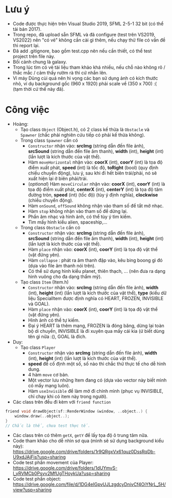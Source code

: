 # Lưu ý
- Code được thực hiện trên Visual Studio 2019, SFML 2-5-1 32 bit (có thể tải bản 2017).
- Trong repo, đã upload sẵn SFML và đã configure (test trên VS2019, VS2022) nên "có vẻ" không cần cài gì thêm, nếu chạy thử file có vấn đề thì report lại.
- Đã add .gitignore, bao gồm test.cpp nên nếu cần thiết, có thể test project trên file này.
- Bối cảnh chung là galaxy.
- Trong lúc tìm có vẻ tài liệu tham khảo khá nhiều, nếu chỗ nào không rõ / thắc mắc / cảm thấy rườm rà thì cứ nhắn lên.
- Vì máy Dũng cùi quá nên hi vọng các bạn sử dụng ảnh có kích thước nhỏ, ví dụ background gốc (960 x 1920) phải scale về (350 x 700) :( (tạm thời cứ thể này đã).

# Công việc
- Hoàng:
	- Tạo class `Object` (Object.h), có 2 class kế thừa là `Obstacle` và `Spawner` (chắc phải nghiên cứu tiếp có phải kế thừa không).
	- Trong class `Spawner` cần có 
		- `Constructor` nhận vào: __srcImg__ (string dẫn đến file ảnh), __srcSound__ (string dẫn đến file âm thanh), __width__ (int), __height__ (int) (lần lượt là kích thước của vật thể).
		- Hàm `moveHorizontal` nhận vào: __coorX__ (int), __coorY__ (int) là tọa độ điểm xuất phát, __speed__ (int) là tốc độ, __toRight__ (bool) (quy định chiều chuyển động), lưu ý, sau khi đi hết biên trái/phải, nó sẽ xuất hiện lại ở biên phải/trái.
		- (_optional_) Hàm `moveCircular` nhận vào: __coorX__ (int), __coorY__ (int) là tọa độ điểm xuất phát, __centerX__ (int), __centerY__ (int) là tọa độ tâm đường tròn, __speed__ (int) (tốc độ) (tùy ý định nghĩa), __clockwise__ (chiều chuyển động).
		- Hàm `onSound`, `offSound` không nhận vào tham số để tắt mở nhạc.
		- Hàm `stop` không nhận vào tham số để dừng lại.
		- Phần âm nhạc và hình ảnh, có thể tùy ý tìm kiếm.
		- Tìm mấy hình kiểu alien, spaceship,...
	- Trong class `Obstacle` cần có
		- `Constructor` nhận vào: __srcImg__ (string dẫn đến file ảnh), __srcSound__ (string dẫn đến file âm thanh), __width__ (int), __height__ (int) (lần lượt là kích thước của vật thể).
		- Hàm `place` nhận vào: __coorX__ (int), __coorY__ (int) là tọa độ vật thể (vật đứng yên).
		- Hàm `collapse` : phát ra âm thanh đập vào, kêu bing boong gì đó (dựa vào file âm thanh nói trên).
		- Có thể sử dụng hình kiểu planet, thiên thạch, ... (nên đưa ra dạng hình vuông cho đa dạng thẩm mỹ).
	- Tạo class `Item` (Item.h)
		- `Constructor` nhận vào: __srcImg__ (string dẫn đến file ảnh), __width__ (int), __height__ (int) (lần lượt là kích thước của vật thể), __type__ (kiểu dữ liệu SpecialItem được định nghĩa có HEART, FROZEN, INVISIBLE và GOAL).
		- Hàm `place` nhận vào: __coorX__ (int), __coorY__ (int) là tọa độ vật thể (vật đứng yên).
		- Hình ảnh có thể tự kiếm.
		- Đại ý HEART là thêm mạng, FROZEN là đóng băng, dừng lại toàn bộ di chuyển, INVISIBLE là đi xuyên qua mấy cái kia (ứ biết dùng tên gì nữa :(), GOAL là đích.
- Duy:
	- Tạo class `Player`
		- `Constructor` nhận vào __srcImg__ (string dẫn đến file ảnh), __width__ (int), __height__ (int) (lần lượt là kích thước của vật thể).
		- __speed__ để cố định một số, số nào thì chắc thử thực tế cho dễ hình dung.
		- 4 hàm `move` cơ bản.
		- Một vector lưu những Item đang có (dựa vào vector này biết mình có mấy mạng luôn).
		- Hàm `useInvisible` để làm mờ đi chính mình (phục vụ INVISIBLE, chỉ chạy khi có item này trong người).
- Các class trên đều đi kèm với `friend function`
```c
friend void drawObject(sf::RenderWindow &window, ..object..) {
	window.draw(..object..);
}
// Chắc là thế, chưa test thực tế.
```
- Các class trên có thêm `getX`, `getY` để lấy tọa độ ô trung tâm nữa.
- Code tham khảo cho dễ nhìn sơ qua (mình sẽ sử dụng background kiểu này): https://drive.google.com/drive/folders/1r9QRgxVx61quz0DssRqDb-U9xdJAjFis?usp=sharing
- Code test phần movement của Player: https://drive.google.com/drive/folders/1dUYmvS-l_yRVMCb0Psvv2MfUgTHoykUa?usp=sharing
- Code test phần object: https://drive.google.com/file/d/1DG4eIGpvUJLzgdcyDnivCf4OiYNrL_5H/view?usp=sharing

